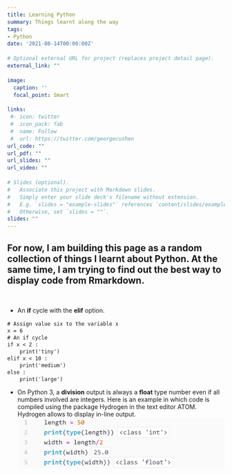 ```yaml
---
title: Learning Python
summary: Things learnt along the way
tags:
- Python
date: '2021-08-14T00:00:00Z'

# Optional external URL for project (replaces project detail page).
external_link: ""

image:
  caption: ''
  focal_point: Smart

links:
 #- icon: twitter
 #  icon_pack: fab
 #  name: Follow
 #  url: https://twitter.com/georgecushen
url_code: ""
url_pdf: ""
url_slides: ""
url_video: ""

# Slides (optional).
#   Associate this project with Markdown slides.
#   Simply enter your slide deck's filename without extension.
#   E.g. `slides = "example-slides"` references `content/slides/example-slides.md`.
#   Otherwise, set `slides = ""`.
slides: ""
---
```


## For now, I am building this page as a random collection of things I learnt about Python. At the same time, I am trying to find out the best way to display code from Rmarkdown. 
&nbsp;  
 - An **if** cycle with the **elif** option.
```
# Assign value six to the variable x
x = 6
# An if cycle
if x < 2 :
    print('tiny')
elif x < 10 :
    print('medium')
else :
    print('large')
```
- On Python 3, a **division** output is always a **float** type number even if all numbers involved are integers. Here is an example in which code is compiled using the package Hydrogen in the text editor ATOM. Hydrogen allows to display in-line output. 
![screen reader text](division.png "Output using Hydrogen on Atom.")
